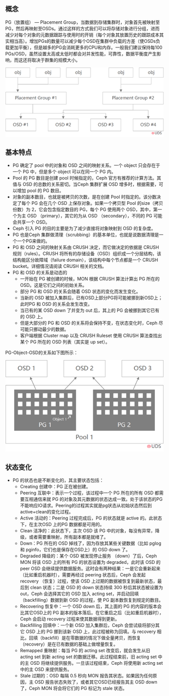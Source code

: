 ## 概念

PG（放置组） — Placement Group，当数据到存储集群时，对象首先被映射至PG，然后再映射至OSDs。通过这样的方式我们可以将存储对象进行分组，进而减少对每个对象的元数据跟踪与使用时的开销（每个对象其放置历史的跟踪成本其实相当高）。增加PGs的数量可以减少每个OSD在集群中负载的方差（使OSDs负载更加平衡），但是越多的PG会消耗更多的CPU和内存。一般我们建议保持每100 PGs/OSD，虽然设置太高或太低时都会对并发性能，可靠性，数据平衡度产生影响，而这还将取决于群集的规模大小。

![](/assets/pg_1.png)

## 基本特点

* PG 确定了 pool 中的对象和 OSD 之间的映射关系。一个 object 只会存在于一个 PG 中，但是多个 object 可以在同一个 PG 内。
* Pool 的 PG 数目是创建 pool 时候指定的，Ceph 官方有推荐的计算方法。其值与 OSD 的总数的关系密切。当Ceph 集群扩展 OSD 增多时，根据需要，可以增加 pool 的 PG 数目。
* 对象的副本数目，也就是被拷贝的次数，是在创建 Pool 时指定的。该分数决定了每个 PG 会在几个 OSD 上保存对象。如果一个拷贝型 Pool 的size（拷贝份数）为 2，它会包含指定数目的 PG，每个 PG 使用两个 OSD，其中，第一个为主 OSD （primary），其它的为从 OSD （secondary），不同的 PG 可能会共享一个 OSD。
* Ceph 引入 PG 的目的主要是为了减少直接将对象映射到 OSD 的复杂度。
* PG 也是Ceph 集群做清理（scrubbing）的基本单位，也就是说数据清理是一个一个PG来做的。
* PG 和 OSD 之间的映射关系由 CRUSH 决定，而它做决定的依据是 CRUSH 规则（rules）。CRUSH 将所有的存储设备（OSD）组织成一个分层结构，该结构能区分故障域（failure domain），该结构中每个节点都是一个 CRUSH bucket。详细情况请阅读 CRUSH 相关的文档。
* PG 和 OSD 的关系是动态的
  * 一开始在 PG 被创建的时候，MON 根据 CRUSH 算法计算出 PG 所在的 OSD。这是它们之间的初始关系。
  * 部分 PG 和 OSD 的关系会随着 OSD 状态的变化而发生变化。
  * 当新的 OSD 被加入集群后，已有OSD上部分PG将可能被挪到新OSD上；此时PG 和 OSD 的关系会发生改变。
  * 当已有的某 OSD down 了并变为 out 后，其上的 PG 会被挪到其它已有的 OSD 上。
  * 但是大部分的 PG 和 OSD 的关系将会保持不变，在状态变化时，Ceph 尽可能只挪动最少的数据。
  * 客户端根据 Cluster map 以及 CRUSH Ruleset 使用 CRUSH 算法查找出某个 PG 所在的 OSD 列表（其实是 up set）。

PG-Object-OSD的关系如下图所示：

![](/assets/pg_2.png)

## 状态变化

* PG 的状态也是不断变化的，其主要状态包括：
  * Creating 创建中：PG 正在被创建。
  * Peering 互联中：表示一个过程，该过程中一个 PG 所在的所有 OSD 都需要互相通信来就 PG 的对象及其元数据的状态达成一致。处于该状态的PG不能响应IO请求。Peering的过程其实就是pg状态从初始状态然后到active+clean的变化过程。
  * Active 活动的：Peering 过程完成后，PG 的状态就是 active 的。此状态下，在主次OSD 上的PG 数据都是可用的。
  * Clean 洁净的：此状态下，主次 OSD 该 PG 中的对象，每没有异常，降级，或者需要重映射，所有副本都是就绪了。
  * Down：PG 所在的 OSD 掉线了，因为存放其某些关键数据（比如 pglog 和 pginfo，它们也是保存在OSD上）的 OSD down 了。
  * Degraded 降级的：某个 OSD 被发现停止服务 （down）了后，Ceph MON 将该 OSD 上的所有 PG 的状态设置为 degraded，此时该 OSD 的 peer OSD 会继续提供数据服务。这时会有两种结果：一是它会重新起来（比如重启机器时），需要再经过 peering 状态后，Ceph 会发起 recovery （恢复）过程，使该 OSD 上过期的数据被恢复到最新状态，最后到 clean 状态；二是 OSD 的 down 状态持续 300 秒后其状态被设置为 out，Ceph 会选择其它的 OSD 加入 acting set，并启动回填（backfilling）数据到新 OSD 的过程，使 PG 副本数恢复到规定的数目。
  * Recovering 恢复中：一个 OSD down 后，其上面的 PG 的内容的版本会比其它OSD上的 PG 副本的版本落后。在它重启之后（比如重启机器时），Ceph 会启动 recovery 过程来使其数据得到更新。
  * Backfilling 回填中：一个新 OSD 加入集群后，Ceph 会尝试级将部分其它 OSD 上的 PG 挪到该新 OSD 上，此过程被称为回填。与 recovery 相比，回填（backfill）是在零数据的情况下做全量拷贝，而恢复（recovery）是在已有数据的基础上做增量恢复。
  * Remapped 重映射：每当 PG 的 acting set 改变后，就会发生从旧  acting set 到新 acting set 的数据迁移。此过程结束前，旧 acting set 中的主 OSD 将继续提供服务。一旦该过程结束，Ceph 将使用新 acting set 中的主 OSD 来提供服务。
  * Stale 过期的：OSD 每隔 0.5 秒向 MON 报告其状态。如果因为任何原因，主 OSD 报告状态失败了，或者其它OSD已经报告其主 OSD down 了，Ceph MON 将会将它们的 PG 标记为 stale 状态。 